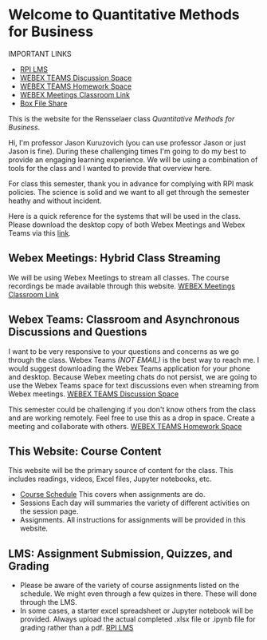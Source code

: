 Welcome to Quantitative Methods for Business
============================

IMPORTANT LINKS
- [RPI LMS](https://lms.rpi.edu/)
- [WEBEX TEAMS Discussion Space](https://eurl.io/#YnuX1CwNt)
- [WEBEX TEAMS Homework Space](https://eurl.io/#11TTxqc4I)
- [WEBEX Meetings Classroom Link](https://rensselaer.webex.com/meet/kuruzj)
- [Box File Share](https://rpi.box.com/s/ldy9h2bfaz00gek5a9cotyz21sboab95)

This is the website for the Rensselaer class *Quantitative Methods for Business*.

Hi, I'm professor Jason Kuruzovich (you can use professor Jason or just Jason is fine). During these challenging times I'm going to do my best to provide an engaging learning experience. We will be using a combination of tools for the class and I wanted to provide that overview here.

For class this semester, thank you in advance for complying with RPI mask policies. The science is solid and we want to all get through the semester heathy and without incident.

Here is a quick reference for the systems that will be used in the class.  Please download the desktop copy of both Webex Meetings and Webex Teams via this [link](https://www.webex.com/downloads.html).

## Webex Meetings: Hybrid Class Streaming
We will be using Webex Meetings to stream all classes.  The course recordings be made available through this website.
[WEBEX Meetings Classroom Link](https://rensselaer.webex.com/meet/kuruzj)

## Webex Teams: Classroom and Asynchronous Discussions and Questions
I want to be very responsive to your questions and concerns as we go through the class.  Webex Teams *(NOT EMAIL)* is the best way to reach me.  I would suggest downloading the Webex Teams application for your phone and desktop.  Because Webex meeting chats do not persist, we are going to use the Webex Teams space for text discussions even when streaming from Webex meetings.
[WEBEX TEAMS Discussion Space](https://eurl.io/#YnuX1CwNt)

This semester could be challenging if you don't know others from the class and are working remotely.  Feel free to use this as a drop in space.  Create a meeting and collaborate with others.
[WEBEX TEAMS Homework Space](https://eurl.io/#8TF4_qsE9)

## This Website: Course Content
This website will be the primary source of content for the class. This includes readings, videos, Excel files, Jupyter notebooks, etc.
  - [Course Schedule](./content/schedule.md)  This covers when assignments are do.
  - Sessions Each day will summaries the variety of different activities on the session page.
  - Assignments. All instructions for assignments will be provided in this website.

## LMS: Assignment Submission, Quizzes, and Grading
  - Please be aware of the variety of course assignments listed on the schedule. We might even through a few quizes in there. These will done through the LMS.
  - In some cases, a starter excel spreadsheet or Jupyter notebook will be provided. Always upload the actual completed .xlsx file or .ipynb file for grading rather than a pdf.
[RPI LMS](https://lms.rpi.edu/)
